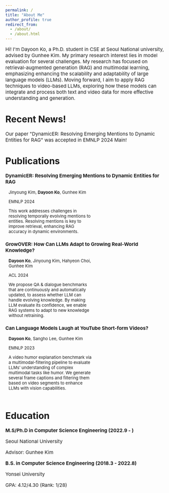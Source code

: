 ```yaml
---
permalink: /
title: "About Me"
author_profile: true
redirect_from: 
  - /about/
  - /about.html
---
```


<p style="font-size:15px;">Hi! I'm Dayoon Ko, a Ph.D. student in CSE at Seoul National university, advised by Gunhee Kim. My primary research interest lies in model evaluation for several challenges.  My research has focused on retrieval-augmented generation (RAG) and multimodal learning, emphasizing enhancing the scalability and adaptability of large language models (LLMs). Moving forward, I aim to apply RAG techniques to video-based LLMs, exploring how these models can integrate and process both text and video data for more effective understanding and generation.</p>

Recent News!
======
<p style="font-size:15px;">Our paper "DynamicER: Resolving Emerging Mentions to Dynamic Entities for RAG" was accepted in EMNLP 2024 Main!</p>

Publications
======
<p style="font-size:15px; margin-bottom:2px; margin-top:0px"><b>DynamicER: Resolving Emerging Mentions to Dynamic Entities for RAG</b></p>
<div class="pub_item" style="display:inline-flex; flex-wrap:wrap; padding-bottom:20px;">
  <div class="pub_img" style="width:270px; object-fit:cover;">
    <img src="https://dayoon-ko.github.io/images/dynamicer.png" alt="">
  </div>
  <div class="pub_detail" style="margin-left:10px; max-width:260px">
    <p style="font-size:13px; margin-bottom:2px">Jinyoung Kim, <b>Dayoon Ko</b>, Gunhee Kim</p>
    <p style="font-size:13px; margin-bottom:2px">EMNLP 2024</p>
    <p style="font-size:13px; margin-bottom:2px">This work addresses challenges in resolving temporally evolving mentions to entities. Resolving mentions is key to improve retrieval, enhancing RAG accuracy in dynamic environments.</p>
  </div>
</div>

<p style="font-size:15px; margin-bottom:2px; margin-top:0px"><b>GrowOVER: How Can LLMs Adapt to Growing Real-World Knowledge?</b></p>
<div class="pub_item" style="display:inline-flex; flex-wrap:wrap; padding-bottom:20px;">
  <div class="pub_img" style="width:270px; object-fit:cover;">
    <img src="https://dayoon-ko.github.io/images/growover.png" alt="">
  </div>
  <div class="pub_detail" style="margin-left:10px; max-width:260px">
    <p style="font-size:13px; margin-bottom:2px"><b>Dayoon Ko</b>, Jinyoung Kim, Hahyeon Choi, Gunhee Kim</p>
    <p style="font-size:13px; margin-bottom:2px">ACL 2024</p>
    <p style="font-size:13px; margin-bottom:2px">We propose QA & dialogue benchmarks that are continuously and automatically updated, to assess whether LLM can handle evolving knowledge. By making LLM evaluate its confidence, we enable RAG systems to adapt to new knowledge without retraining.</p>
  </div>
</div>

<p style="font-size:15px; margin-bottom:2px; margin-top:0px"><b>Can Language Models Laugh at YouTube Short-form Videos?</b></p>
<div class="pub_item" style="display:inline-flex; flex-wrap:wrap; padding-bottom:20px;">
  <div class="pub_img" style="width:270px; object-fit:cover;">
    <img src="https://dayoon-ko.github.io/images/exfuntube.png" alt="">
  </div>
  <div class="pub_detail" style="margin-left:10px; max-width:260px">
    <p style="font-size:13px; margin-bottom:2px"><b>Dayoon Ko</b>, Sangho Lee, Gunhee Kim</p>
    <p style="font-size:13px; margin-bottom:2px">EMNLP 2023</p>
    <p style="font-size:13px; margin-bottom:2px">A video humor explanation benchmark via a multimodal-filtering pipeline to evaluate LLMs’ understanding of complex multimodal tasks like humor. We generate several frame captions and filtering them based on video segments to enhance LLMs with vision capabilities.</p>
  </div>
</div>

Education
======
<p style="font-size:15px; margin-bottom:2px"><b>M.S/Ph.D in Computer Science Engineering (2022.9 - )</b></p>
<p style="font-size:15px; margin-bottom:2px">Seoul National University</p>
<p style="font-size:15px; margin-bottom:12px">Advisor: Gunhee Kim</p>

<p style="font-size:15px; margin-bottom:2px"><b>B.S. in Computer Science Engineering (2018.3 - 2022.8)</b></p>
<p style="font-size:15px; margin-bottom:2px">Yonsei University</p>
<p style="font-size:15px; margin-bottom:10px">GPA: 4.12/4.30 (Rank: 1/28)</p>

